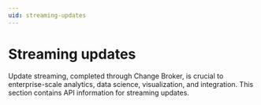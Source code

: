 ```yaml
---
uid: streaming-updates
---
```


# Streaming updates

Update streaming, completed through Change Broker, is crucial to enterprise-scale analytics, data science, visualization, and integration. This section contains API information for streaming updates.
